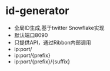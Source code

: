 #  id-generator

- 全局ID生成,基于twitter Snowflake实现
- 默认端口8090
- 只提供API，通过Ribbon内部调用
- ip:port/
- ip:port/{prefix}
- ip:port/{prefix}/{suffix}